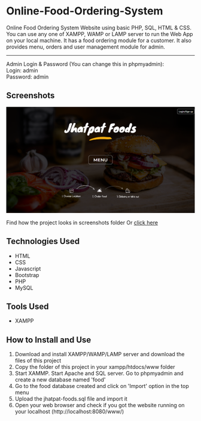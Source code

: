 # Online-Food-Ordering-System

Online Food Ordering System Website using basic PHP, SQL, HTML & CSS. You can use any one of XAMPP, WAMP or LAMP server to run the Web App on your local machine. It has a food ordering module for a customer. It also provides menu, orders and user management module for admin.

<hr>

Admin Login & Password (You can change this in phpmyadmin): <br>
Login: admin <br>
Password: admin <br>

## Screenshots

<img src="https://github.com/nilesh-kawar/Online-Food-Ordering-System/blob/main/screenshots/home.png"/>

Find how the project looks in screenshots folder Or <a href="https://github.com/nilesh-kawar/Online-Food-Ordering-System/blob/main/screenshots/"> click here </a>

## Technologies Used

<ul>
  <li>HTML</li>
  <li>CSS</li>
  <li>Javascript</li>
  <li>Bootstrap</li>
  <li>PHP</li>
  <li>MySQL</li>
</ul>

## Tools Used
<ul>
  <li>XAMPP</li>
</ul>

## How to Install and Use
1. Download and install XAMPP/WAMP/LAMP server and download the files of this project
2. Copy the folder of this project in your xampp/htdocs/www folder
3. Start XAMMP. Start Apache and SQL server. Go to phpmyadmin and create a new database named 'food'
4. Go to the food database created and click on 'Import' option in the top menu
5. Upload the jhatpat-foods.sql file and import it
6. Open your web browser and check if you got the website running on your localhost (http://localhost:8080/www/)

